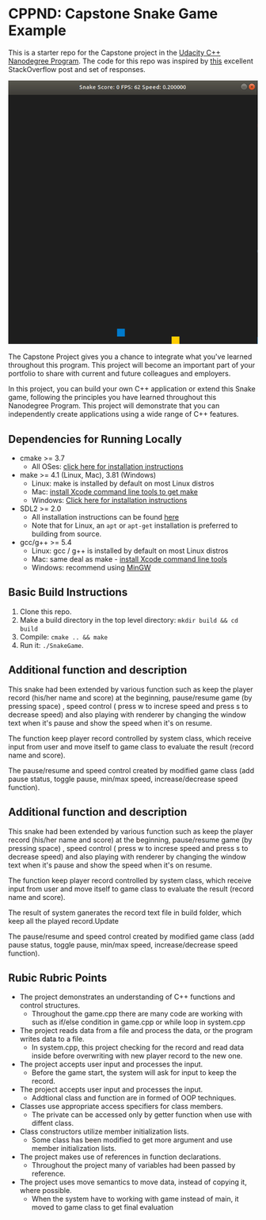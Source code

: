 # CPPND: Capstone Snake Game Example

This is a starter repo for the Capstone project in the [Udacity C++ Nanodegree Program](https://www.udacity.com/course/c-plus-plus-nanodegree--nd213). The code for this repo was inspired by [this](https://codereview.stackexchange.com/questions/212296/snake-game-in-c-with-sdl) excellent StackOverflow post and set of responses.

<img src="snake_game.gif"/>

The Capstone Project gives you a chance to integrate what you've learned throughout this program. This project will become an important part of your portfolio to share with current and future colleagues and employers.

In this project, you can build your own C++ application or extend this Snake game, following the principles you have learned throughout this Nanodegree Program. This project will demonstrate that you can independently create applications using a wide range of C++ features.

## Dependencies for Running Locally
* cmake >= 3.7
  * All OSes: [click here for installation instructions](https://cmake.org/install/)
* make >= 4.1 (Linux, Mac), 3.81 (Windows)
  * Linux: make is installed by default on most Linux distros
  * Mac: [install Xcode command line tools to get make](https://developer.apple.com/xcode/features/)
  * Windows: [Click here for installation instructions](http://gnuwin32.sourceforge.net/packages/make.htm)
* SDL2 >= 2.0
  * All installation instructions can be found [here](https://wiki.libsdl.org/Installation)
  * Note that for Linux, an `apt` or `apt-get` installation is preferred to building from source.
* gcc/g++ >= 5.4
  * Linux: gcc / g++ is installed by default on most Linux distros
  * Mac: same deal as make - [install Xcode command line tools](https://developer.apple.com/xcode/features/)
  * Windows: recommend using [MinGW](http://www.mingw.org/)

## Basic Build Instructions

1. Clone this repo.
2. Make a build directory in the top level directory: `mkdir build && cd build`
3. Compile: `cmake .. && make`
4. Run it: `./SnakeGame`.

## Additional function and description

This snake had been extended by various function such as keep the player record (his/her name and score) at the beginning, pause/resume game (by pressing space)  , speed control ( press w to increse speed and press s to decrease speed) and also playing with renderer by changing the window text when it's pause and show the speed when it's on resume. 

The function keep player record controlled by system class, which receive input from user and move itself to game class to evaluate the result (record name and score).

The pause/resume and speed control created by modified game class (add pause status, toggle pause, min/max speed, increase/decrease speed function).

## Additional function and description

This snake had been extended by various function such as keep the player record (his/her name and score) at the beginning, pause/resume game (by pressing space)  , speed control ( press w to increse speed and press s to decrease speed) and also playing with renderer by changing the window text when it's pause and show the speed when it's on resume. 

The function keep player record controlled by system class, which receive input from user and move itself to game class to evaluate the result (record name and score).

The result of system ganerates the record text file in build folder, which keep all the played record.Update

The pause/resume and speed control created by modified game class (add pause status, toggle pause, min/max speed, increase/decrease speed function).

## Rubic Rubric Points


* The project demonstrates an understanding of C++ functions and control structures.
  * Throughout the game.cpp there are many code are working with such as if/else condition in game.cpp or while loop in system.cpp
* The project reads data from a file and process the data, or the program writes data to a file.
  * In system.cpp, this project checking for the record and read data inside before overwriting with new player record to the new one.
* The project accepts user input and processes the input.
  * Before the game start, the system will ask for input to keep the record.
* The project accepts user input and processes the input.
  * Addtional class and function are in formed of OOP techniques.
* Classes use appropriate access specifiers for class members.
  * The private can be accessed only by getter function when use with diffent class.
* Class constructors utilize member initialization lists.
  * Some class has been modified to get more argument and use member initialization lists.
* The project makes use of references in function declarations.
  * Throughout the project many of variables had been passed by reference.
* The project uses move semantics to move data, instead of copying it, where possible.
  * When the system have to working with game instead of main, it moved to game class to get final evaluation

